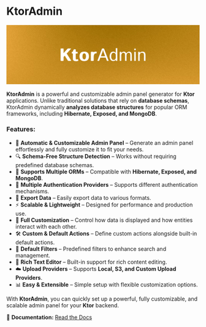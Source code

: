 # KtorAdmin

![KtorAdmin Banner](/art/banner.jpg)

**KtorAdmin** is a powerful and customizable admin panel generator for **Ktor** applications. Unlike traditional
solutions that rely on **database schemas**, KtorAdmin dynamically **analyzes database structures** for popular ORM
frameworks, including **Hibernate, Exposed, and MongoDB**.

### Features:

- 🚀 **Automatic & Customizable Admin Panel** – Generate an admin panel effortlessly and fully customize it to fit your
  needs.
- 🔍 **Schema-Free Structure Detection** – Works without requiring predefined database schemas.
- 🔗 **Supports Multiple ORMs** – Compatible with **Hibernate, Exposed, and MongoDB**.
- 🔐 **Multiple Authentication Providers** – Supports different authentication mechanisms.
- 📂 **Export Data** – Easily export data to various formats.
- ⚡ **Scalable & Lightweight** – Designed for performance and production use.
- 🎨 **Full Customization** – Control how data is displayed and how entities interact with each other.
- 🛠 **Custom & Default Actions** – Define custom actions alongside built-in default actions.
- 🔎 **Default Filters** – Predefined filters to enhance search and management.
- 📝 **Rich Text Editor** – Built-in support for rich content editing.
- ☁️ **Upload Providers** – Supports **Local, S3, and Custom Upload Providers**.
- 📊 **Easy & Extensible** – Simple setup with flexible customization options.

With **KtorAdmin**, you can quickly set up a powerful, fully customizable, and scalable admin panel for your **Ktor**
backend.

📖 **Documentation:** [Read the Docs](https://amirreza-gholami.gitbook.io/ktor-admin)